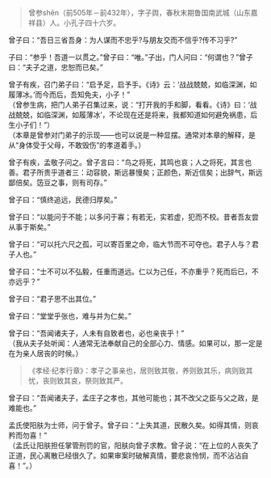 

> 曾参shēn（前505年－前432年），字子舆，春秋末期鲁国南武城（山东嘉祥县）人。小孔子四十六岁。

曾子曰：“吾日三省吾身：为人谋而不忠乎?与朋友交而不信乎?传不习乎?”

子曰：“参乎！吾道一以贯之。”曾子曰：“唯。”子出，门人问曰：“何谓也？”曾子曰：“夫子之道，忠恕而已矣。”

曾子有疾，召门弟子曰：“启予足，启予手。《诗》云：‘战战兢兢，如临深渊，如履薄冰。’而今而后，吾知免夫，小子！”    
（曾参生病，把门人弟子召集过来，说：“打开我的手和脚，看看。《诗》曰：‘战战兢兢，如临深渊，如履薄冰’，不论现在还是将来，我都知道如何避免祸患，后生小子们！”）   
（本章是曾参对门弟子的示现——也可以说是一种显摆。通常对本章的解释，是从“身体受于父母，不敢毁伤”的孝道着手。）

曾子有疾，孟敬子问之。曾子言曰：“鸟之将死，其鸣也哀；人之将死，其言也善。君子所贵乎道者三：动容貌，斯远暴慢矣；正颜色，斯近信矣；出辞气，斯远鄙倍矣。笾豆之事，则有司存。”

曾子曰：“慎终追远，民德归厚矣。”

曾子曰：“以能问于不能；以多问于寡；有若无，实若虚，犯而不校。昔者吾友尝从事于斯矣。”

曾子曰：“可以托六尺之孤，可以寄百里之命，临大节而不可夺也。君子人与？君子人也。”

曾子曰：“士不可以不弘毅，任重而道远。仁以为己任，不亦重乎？死而后已，不亦远乎？”

曾子曰：“君子思不出其位。”

曾子曰：“堂堂乎张也，难与并为仁矣。”

曾子曰：“吾闻诸夫子，人未有自致者也，必也亲丧乎！”   
（我从夫子处听闻：人通常无法奉献自己的全部心力、情感。如果可以，那一定是在为亲人居丧的时候。）   
> 《孝经·纪孝行章》：孝子之事亲也，居则致其敬，养则致其乐，病则致其忧，丧则致其哀，祭则致其严。

曾子曰：“吾闻诸夫子，孟庄子之孝也，其他可能也；其不改父之臣与父之政，是难能也。”

孟氏使阳肤为士师，问于曾子。曾子曰：“上失其道，民散久矣。如得其情，则哀矜而勿喜！”    
（孟氏让阳肤担任掌管刑罚的官，阳肤向曾子求教。曾子说：“在上位的人丧失了正道，民心离散已经很久了。如果审案时破解真情，要悲哀怜悯，而不沾沾自喜！”。）

